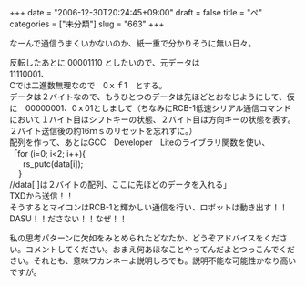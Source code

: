 +++
date = "2006-12-30T20:24:45+09:00"
draft = false
title = "ぺ"
categories = ["未分類"]
slug = "663"
+++

<p>なーんで通信うまくいかないのか、紙一重で分かりそうに無い日々。</p>

<p>反転したあとに 00001110 としたいので、元データは<br />11110001、<br />Cでは二進数無理なので　0ｘｆ1　とする。<br />データは２バイトなので、もうひとつのデータは先ほどとおなじようにして、仮に　00000001、0ｘ01としまして（ちなみにRCB-1低速シリアル通信コマンドにおいて１バイト目はシフトキーの状態、２バイト目は方向キーの状態を表す。２バイト送信後の約16ｍｓのリセットを忘れずに。）<br />配列を作って、あとはGCC　Developer　Liteのライブラリ関数を使い、<br />「for (i=0; i&lt;2; i++){<br />&nbsp; &nbsp;&nbsp; &nbsp;rs_putc(data[i]);<br />&nbsp; &nbsp; }<br />//data[ ]は２バイトの配列、ここに先ほどのデータを入れる」<br />TXDから送信！！<br />そうするとマイコンはRCB-1と輝かしい通信を行い、ロボットは動き出す！！DASU！！ださない！！なぜ！！</p>

<p>私の思考パターンに欠如をみとめられたどなたか、どうぞアドバイスをください。コメントしてください。おまえ何あほなことやってんだよとつっこんでください。それとも、意味ワカンネーよ説明しろでも。説明不能な可能性かなり高いですが。</p>

